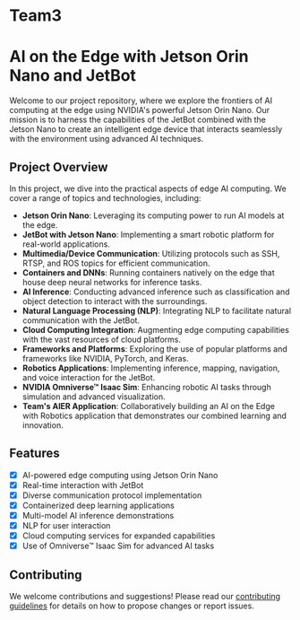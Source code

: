 # Team3
# AI on the Edge with Jetson Orin Nano and JetBot
Welcome to our project repository, where we explore the frontiers of AI computing at the edge using NVIDIA's powerful Jetson Orin Nano. Our mission is to harness the capabilities of the JetBot combined with the Jetson Nano to create an intelligent edge device that interacts seamlessly with the environment using advanced AI techniques.

## Project Overview
In this project, we dive into the practical aspects of edge AI computing. We cover a range of topics and technologies, including:

- **Jetson Orin Nano**: Leveraging its computing power to run AI models at the edge.
- **JetBot with Jetson Nano**: Implementing a smart robotic platform for real-world applications.
- **Multimedia/Device Communication**: Utilizing protocols such as SSH, RTSP, and ROS topics for efficient communication.
- **Containers and DNNs**: Running containers natively on the edge that house deep neural networks for inference tasks.
- **AI Inference**: Conducting advanced inference such as classification and object detection to interact with the surroundings.
- **Natural Language Processing (NLP)**: Integrating NLP to facilitate natural communication with the JetBot.
- **Cloud Computing Integration**: Augmenting edge computing capabilities with the vast resources of cloud platforms.
- **Frameworks and Platforms**: Exploring the use of popular platforms and frameworks like NVIDIA, PyTorch, and Keras.
- **Robotics Applications**: Implementing inference, mapping, navigation, and voice interaction for the JetBot.
- **NVIDIA Omniverse™ Isaac Sim**: Enhancing robotic AI tasks through simulation and advanced visualization.
- **Team's AIER Application**: Collaboratively building an AI on the Edge with Robotics application that demonstrates our combined learning and innovation.

## Features
- [x] AI-powered edge computing using Jetson Orin Nano
- [x] Real-time interaction with JetBot
- [x] Diverse communication protocol implementation
- [x] Containerized deep learning applications
- [x] Multi-model AI inference demonstrations
- [x] NLP for user interaction
- [x] Cloud computing services for expanded capabilities
- [x] Use of Omniverse™ Isaac Sim for advanced AI tasks

## Contributing

We welcome contributions and suggestions! Please read our [contributing guidelines](CONTRIBUTING.md) for details on how to propose changes or report issues.

